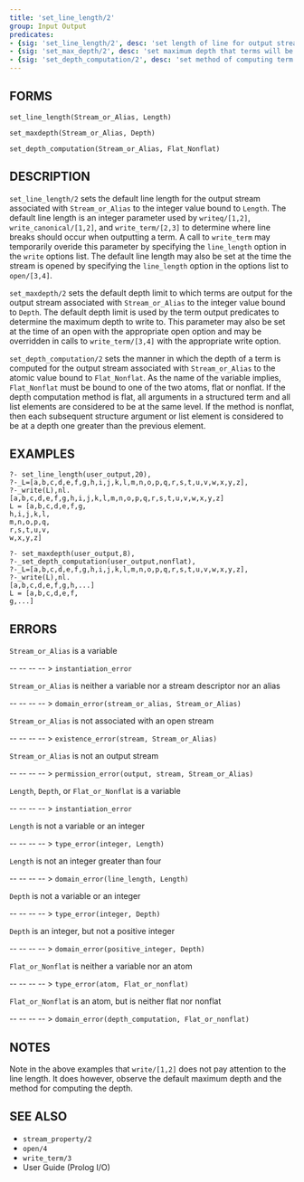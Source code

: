 ```yaml
---
title: 'set_line_length/2'
group: Input Output
predicates:
- {sig: 'set_line_length/2', desc: 'set length of line for output stream'}
- {sig: 'set_max_depth/2', desc: 'set maximum depth that terms will be written to'}
- {sig: 'set_depth_computation/2', desc: 'set method of computing term depth'}
---
```


## FORMS

```
set_line_length(Stream_or_Alias, Length)

set_maxdepth(Stream_or_Alias, Depth)

set_depth_computation(Stream_or_Alias, Flat_Nonflat)
```

## DESCRIPTION

`set_line_length/2` sets the default line length for the output stream associated with `Stream_or_Alias` to the integer value bound to `Length`. The default line length is an integer parameter used by `writeq/[1,2]`, `write_canonical/[1,2]`, and `write_term/[2,3]` to determine where line breaks should occur when outputting a term. A call to `write_term` may temporarily overide this parameter by specifying the `line_length` option in the `write` options list. The default line length may also be set at the time the stream is opened by specifying the `line_length` option in the options list to `open/[3,4]`.

`set_maxdepth/2` sets the default depth limit to which terms are output for the output stream associated with `Stream_or_Alias` to the integer value bound to `Depth`. The default depth limit is used by the term output predicates to determine the maximum depth to write to. This parameter may also be set at the time of an open with the appropriate open option and may be overridden in calls to `write_term/[3,4]` with the appropriate write option.

`set_depth_computation/2` sets the manner in which the depth of a term is computed for the output stream associated with `Stream_or_Alias` to the atomic value bound to `Flat_Nonflat`. As the name of the variable implies, `Flat_Nonflat` must be bound to one of the two atoms, flat or nonflat. If the depth computation method is flat, all arguments in a structured term and all list elements are considered to be at the same level. If the method is nonflat, then each subsequent structure argument or list element is considered to be at a depth one greater than the previous element.

## EXAMPLES

```
?- set_line_length(user_output,20),
?-_L=[a,b,c,d,e,f,g,h,i,j,k,l,m,n,o,p,q,r,s,t,u,v,w,x,y,z],
?-_write(L),nl.
[a,b,c,d,e,f,g,h,i,j,k,l,m,n,o,p,q,r,s,t,u,v,w,x,y,z]
L = [a,b,c,d,e,f,g,
h,i,j,k,l,
m,n,o,p,q,
r,s,t,u,v,
w,x,y,z]
```

```
?- set_maxdepth(user_output,8),
?-_set_depth_computation(user_output,nonflat),
?-_L=[a,b,c,d,e,f,g,h,i,j,k,l,m,n,o,p,q,r,s,t,u,v,w,x,y,z],
?-_write(L),nl.
[a,b,c,d,e,f,g,h,...]
L = [a,b,c,d,e,f,
g,...]
```

## ERRORS

`Stream_or_Alias` is a variable

-- -- -- -- > `instantiation_error`

`Stream_or_Alias` is neither a variable nor a stream descriptor nor an alias

-- -- -- -- > `domain_error(stream_or_alias, Stream_or_Alias)`

`Stream_or_Alias` is not associated with an open stream

-- -- -- -- > `existence_error(stream, Stream_or_Alias)`

`Stream_or_Alias` is not an output stream

-- -- -- -- > `permission_error(output, stream, Stream_or_Alias)`

`Length`, `Depth`, or `Flat_or_Nonflat` is a variable

-- -- -- -- > `instantiation_error`

`Length` is not a variable or an integer

-- -- -- -- > `type_error(integer, Length)`

`Length` is not an integer greater than four

-- -- -- -- > `domain_error(line_length, Length)`

`Depth` is not a variable or an integer

-- -- -- -- > `type_error(integer, Depth)`

`Depth` is an integer, but not a positive integer

-- -- -- -- > `domain_error(positive_integer, Depth)`

`Flat_or_Nonflat` is neither a variable nor an atom

-- -- -- -- > `type_error(atom, Flat_or_nonflat)`

`Flat_or_Nonflat` is an atom, but is neither flat nor nonflat

-- -- -- -- > `domain_error(depth_computation, Flat_or_nonflat)`

## NOTES

Note in the above examples that `write/[1,2]` does not pay attention to the line length. It does however, observe the default maximum depth and the method for computing the depth.


## SEE ALSO

- `stream_property/2`
- `open/4`
- `write_term/3`
- User Guide (Prolog I/O)

